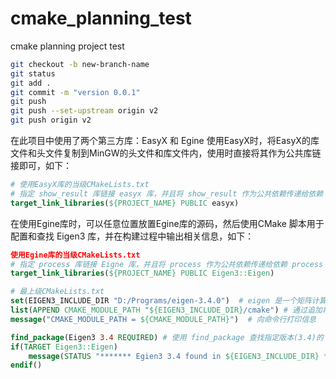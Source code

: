 # cmake_planning_test
cmake planning project test

```bash
git checkout -b new-branch-name  
git status  
git add .  
git commit -m "version 0.0.1"  
git push  
git push --set-upstream origin v2  
git push origin v2 
```



在此项目中使用了两个第三方库：EasyX 和 Egine 
使用EasyX时，将EasyX的库文件和头文件复制到MinGW的头文件和库文件内，使用时直接将其作为公共库链接即可，如下：  

```cmake
# 使用EasyX库的当级CMakeLists.txt
# 指定 show_result 库链接 easyx 库，并且将 show_result 作为公共依赖传递给依赖 show_result 的其他目标。
target_link_libraries(${PROJECT_NAME} PUBLIC easyx)
```

在使用Egine库时，可以任意位置放置Egine库的源码，然后使用CMake 脚本用于配置和查找 Eigen3 库，并在构建过程中输出相关信息，如下： 

```cmake
使用Egine库的当级CMakeLists.txt
# 指定 process 库链接 Eigne 库，并且将 process 作为公共依赖传递给依赖 process 的其他目标。  
target_link_libraries(${PROJECT_NAME} PUBLIC Eigen3::Eigen)  

# 最上级CMakeLists.txt
set(EIGEN3_INCLUDE_DIR "D:/Programs/eigen-3.4.0")  # eigen 是一个矩阵计算相关的库  
list(APPEND CMAKE_MODULE_PATH "${EIGEN3_INCLUDE_DIR}/cmake") # 通过追加将 Eigen3 库的 CMake 配置目录添加到 CMake 的模块路径中。  
message("CMAKE_MODULE_PATH = ${CMAKE_MODULE_PATH}")  # 向命令行打印信息  

find_package(Eigen3 3.4 REQUIRED) # 使用 find_package 查找指定版本(3.4)的 Eigen3 库  
if(TARGET Eigen3::Eigen)  
    message(STATUS "******* Egien3 3.4 found in ${EIGEN3_INCLUDE_DIR} *******")  
endif()  
```

